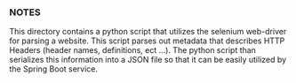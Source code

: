 ### NOTES
This directory contains a python script that utilizes the selenium web-driver for parsing a website.
This script parses out metadata that describes HTTP Headers (header names, definitions, ect ...).
The python script than serializes this information into a JSON file so that it can be easily utilized
by the Spring Boot service.